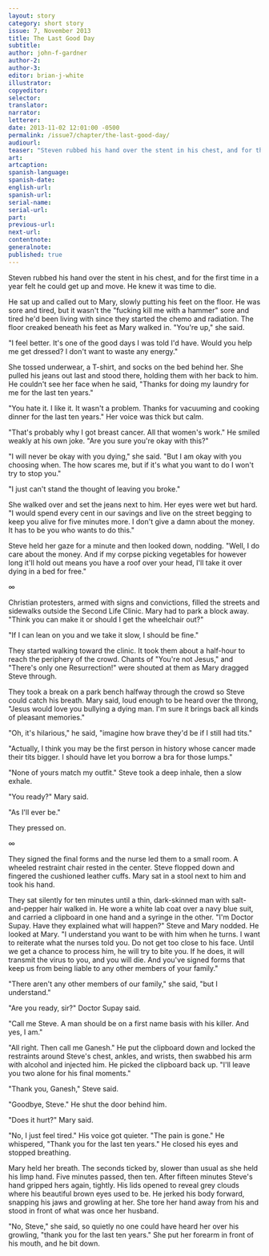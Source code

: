 ```yaml
---
layout: story
category: short story
issue: 7, November 2013
title: The Last Good Day
subtitle:
author: john-f-gardner
author-2:
author-3:
editor: brian-j-white
illustrator:
copyeditor:
selector:
translator:
narrator:
letterer:
date: 2013-11-02 12:01:00 -0500
permalink: /issue7/chapter/the-last-good-day/
audiourl:
teaser: "Steven rubbed his hand over the stent in his chest, and for the first time in a year felt he could get up and move. He knew it was time to die."
art:
artcaption:
spanish-language:
spanish-date:
english-url:
spanish-url:
serial-name:
serial-url:
part:
previous-url:
next-url:
contentnote:
generalnote:
published: true
---
```


Steven rubbed his hand over the stent in his chest, and for the first time in a year felt he could get up and move. He knew it was time to die.

He sat up and called out to Mary, slowly putting his feet on the floor. He was sore and tired, but it wasn't the "fucking kill me with a hammer" sore and tired he'd been living with since they started the chemo and radiation. The floor creaked beneath his feet as Mary walked in. "You're up," she said.

"I feel better. It's one of the good days I was told I'd have. Would you help me get dressed? I don't want to waste any energy."

She tossed underwear, a T-shirt, and socks on the bed behind her. She pulled his jeans out last and stood there, holding them with her back to him. He couldn't see her face when he said, "Thanks for doing my laundry for me for the last ten years."

"You hate it. I like it. It wasn't a problem. Thanks for vacuuming and cooking dinner for the last ten years." Her voice was thick but calm.

"That's probably why I got breast cancer. All that women's work." He smiled weakly at his own joke. "Are you sure you're okay with this?"

"I will never be okay with you dying," she said. "But I am okay with you choosing when. The how scares me, but if it's what you want to do I won't try to stop you."

"I just can't stand the thought of leaving you broke."

She walked over and set the jeans next to him. Her eyes were wet but hard. "I would spend every cent in our savings and live on the street begging to keep you alive for five minutes more. I don't give a damn about the money. It has to be you who wants to do this."

Steve held her gaze for a minute and then looked down, nodding. "Well, I do care about the money. And if my corpse picking vegetables for however long it'll hold out means you have a roof over your head, I'll take it over dying in a bed for free."

∞

Christian protesters, armed with signs and convictions, filled the streets and sidewalks outside the Second Life Clinic. Mary had to park a block away. "Think you can make it or should I get the wheelchair out?"

"If I can lean on you and we take it slow, I should be fine."

They started walking toward the clinic. It took them about a half-hour to reach the periphery of the crowd. Chants of "You're not Jesus," and "There's only one Resurrection!" were shouted at them as Mary dragged Steve through.

They took a break on a park bench halfway through the crowd so Steve could catch his breath. Mary said, loud enough to be heard over the throng, "Jesus would love you bullying a dying man. I'm sure it brings back all kinds of pleasant memories."

"Oh, it's hilarious," he said, "imagine how brave they'd be if I still had tits."

"Actually, I think you may be the first person in history whose cancer made their tits bigger. I should have let you borrow a bra for those lumps."

"None of yours match my outfit." Steve took a deep inhale, then a slow exhale.

"You ready?" Mary said.

"As I'll ever be."

They pressed on.

∞

They signed the final forms and the nurse led them to a small room. A wheeled restraint chair rested in the center. Steve flopped down and fingered the cushioned leather cuffs. Mary sat in a stool next to him and took his hand.

They sat silently for ten minutes until a thin, dark-skinned man with salt-and-pepper hair walked in. He wore a white lab coat over a navy blue suit, and carried a clipboard in one hand and a syringe in the other. "I'm Doctor Supay. Have they explained what will happen?" Steve and Mary nodded. He looked at Mary. "I understand you want to be with him when he turns. I want to reiterate what the nurses told you. Do not get too close to his face. Until we get a chance to process him, he will try to bite you. If he does, it will transmit the virus to you, and you will die. And you've signed forms that keep us from being liable to any other members of your family."

"There aren't any other members of our family," she said, "but I understand."

"Are you ready, sir?" Doctor Supay said.

"Call me Steve. A man should be on a first name basis with his killer. And yes, I am."

"All right. Then call me Ganesh." He put the clipboard down and locked the restraints around Steve's chest, ankles, and wrists, then swabbed his arm with alcohol and injected him. He picked the clipboard back up. "I'll leave you two alone for his final moments."

"Thank you, Ganesh," Steve said.

"Goodbye, Steve." He shut the door behind him.

"Does it hurt?" Mary said.

"No, I just feel tired." His voice got quieter. "The pain is gone." He whispered, "Thank you for the last ten years." He closed his eyes and stopped breathing.

Mary held her breath. The seconds ticked by, slower than usual as she held his limp hand. Five minutes passed, then ten. After fifteen minutes Steve's hand gripped hers again, tightly. His lids opened to reveal grey clouds where his beautiful brown eyes used to be. He jerked his body forward, snapping his jaws and growling at her. She tore her hand away from his and stood in front of what was once her husband.

"No, Steve," she said, so quietly no one could have heard her over his growling, "thank you for the last ten years." She put her forearm in front of his mouth, and he bit down.
